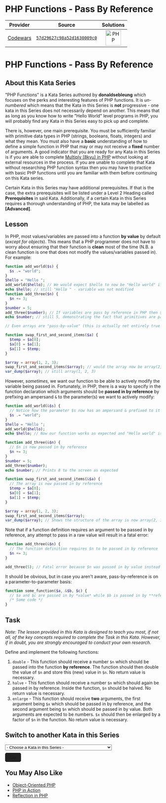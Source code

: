 [_metadata_:generated]: - "true"

# PHP Functions - Pass By Reference

<!-- INFO TABLE BEGIN -->

| Provider                                        | Source                                                                               | Solutions                                                                                                                                |
| :---------------------------------------------: | :----------------------------------------------------------------------------------: | :--------------------------------------------------------------------------------------------------------------------------------------: |
| [Codewars](../../../docs/providers/Codewars.md) | [`57d29627c98a52d1630009c0`](https://www.codewars.com/kata/57d29627c98a52d1630009c0) | [<img src="https://res.cloudinary.com/rascaltwo/image/upload/v1631924086/php_wxp0v1.svg" alt="PHP" title="PHP" width="50" />](solve.php) |

<!-- INFO TABLE END -->

# PHP Functions - Pass By Reference

## About this Kata Series

"PHP Functions" is a Kata Series authored by **donaldsebleung** which focuses on the perks and interesting features of PHP functions.  It is *un-numbered* which means that the Kata in this Series is **not** progressive - one kata in this Series does not necessarily depend on another.  This means that as long as you know how to write "Hello World" level programs in PHP, you will probably find any Kata in this Series easy to pick up and complete.

There is, however, one main prerequisite.  You must be sufficiently familiar with primitive data types in PHP (strings, booleans, floats, integers) and what they mean.  You must also have a **basic** understanding of how to define a simple function in PHP that may or may not receive a **fixed** number of arguments.  A good indicator that you are ready for any Kata in this Series is if you are able to complete [Multiply (8kyu) in PHP](https://www.codewars.com/kata/multiply/train/php) without looking at external resources in the process.  If you are unable to complete that Kata without researching PHP function syntax then you may have to practice with basic PHP functions until you are familiar with them before continuing on this Kata series.

Certain Kata in this Series may have additional prerequisites.  If that is the case, the extra prerequisites will be listed under a Level 2 Heading called **Prerequisites** in said Kata.  Additionally, if a certain Kata in this Series requires a thorough understanding of PHP, the kata may be labelled as **[Advanced]**.

## Lesson

In PHP, most values/variables are passed into a function **by value** by default (*except for objects*).  This means that a PHP programmer does not have to worry about ensuring that their function is **clean** most of the time (N.B. a clean function is one that does not modify the values/variables passed in).  For example:

```php
function add_world($s) {
  $s .= "world";
}
$hello = "Hello ";
add_world($hello); // We would expect $hello to now be "Hello world" if the variable was passed by reference in PHP
echo $hello; // still "Hello " - variable was not modified
function add_three($n) {
  $n += 3;
}
$number = 5;
add_three($number); // If variables are pass by reference in PHP then $number would now be 8
echo $number; // still 5, demonstrating the fact that primitives are pass-by-value in PHP

// Even arrays are "pass-by-value" (this is actually not entirely true but we will not go into the details for this lesson)

function swap_first_and_second_items($a) {
  $temp = $a[0];
  $a[0] = $a[1];
  $a[1] = $temp;
}

$array = array(1, 2, 3);
swap_first_and_second_items($array); // would the array now be array(2, 1, 3)?
var_dump($array); // still array(1, 2, 3)
```

However, *sometimes*, we want our function to be able to actively modify the variable being passed in.  Fortunately, in PHP, there is a way to specify in the function declaration which arguments should be **passed in by reference** by prefixing an ampersand `&` to the parameter(s) we want to actively modify:

```php
function add_world(&$s) {
  // Notice how the parameter $s now has an ampersand & prefixed to it - this means that this argument will be passed in by **reference** instead of value
  $s .= "world";
}
$hello = "Hello ";
add_world($hello);
echo $hello; // Now our function works as expected and "Hello world" is printed to the screen

function add_three(&$n) {
  // $n is now passed in by reference
  $n += 3;
}
$number = 5;
add_three($number);
echo $number; // Prints 8 to the screen as expected

function swap_first_and_second_items(&$a) {
  // The array is now passed in by reference
  $temp = $a[0];
  $a[0] = $a[1];
  $a[1] = $temp;
}

$array = array(1, 2, 3);
swap_first_and_second_items($array);
var_dump($array); // Shows the structure of the array is now array(2, 1, 3)
```

Note that if a function definition requires an argument to be passed in by reference, any attempt to pass in a raw value will result in a fatal error:

```php
function add_three(&$n) {
  // The function definition requires $n to be passed in by reference
  $n += 3;
}

add_three(5); // Fatal error because $n was passed in by value instead of by reference
```

It should be obvious, but in case you aren't aware, pass-by-reference is on a parameter-to-parameter basis:

```php
function some_function($a, &$b, $c) {
  // $a and $c are passed in by *value* while $b is passed in by **reference**
  /* Some code */
}
```

## Task

*Note: The lesson provided in this Kata is designed to teach you most, if not all, of the key concepts required to complete the Task in this Kata.  However, if in doubt, you are strongly encouraged to conduct your own research.*

Define and implement the following functions:

1. `double` - This function should receive a number `$n` which should be passed into the function **by reference**.  The function should then double the value of `$n` and store this (new) value in `$n`.  No return value is necessary.
2. `halve` - This function should receive a number `$n` which should again be passed in by reference.  Inside the function, `$n` should be halved.  No return value is necessary.
3. `enlarge` - This function should receive **two** arguments, the first argument being `$x` which should be passed in by reference, and the second argument being `$n` which should be passed in by value.  Both arguments are expected to be numbers.  `$x` should then be enlarged by a factor of `$n` in the function.  No return value is necessary.

## Switch to another Kata in this Series

<select id="kata">
  <option value="">- Choose a Kata in this Series -</option>
  <option value="https://www.codewars.com/kata/php-functions-default-arguments">PHP Functions - Default Arguments</option>
  <option value="https://www.codewars.com/kata/php-functions-pass-by-reference">PHP Functions - Pass By Reference</option>
  <option value="https://www.codewars.com/kata/php-functions-splat-operator">PHP Functions - Splat Operator</option>
  <option value="https://www.codewars.com/kata/php-functions-anonymous-functions-aka-closures">PHP Functions - Anonymous Functions (aka Closures)</option>
  <option value="https://www.codewars.com/kata/php-functions-type-declarations">PHP Functions - Type Declarations</option>
  <option value="https://www.codewars.com/kata/57d93721bfcdc5c92600014e">PHP Functions - Return Type Declarations</option>
  <option value="https://www.codewars.com/kata/57db5923d8f92929380001ae">PHP Functions - Accessing Global Variables</option>
  <option value="https://www.codewars.com/kata/57dbd9d68d7f5a785f00000f">PHP Functions - The "Use" Keyword</option>
</select>

<a href="#" onclick="window.location = document.getElementById('kata').value || '#'" style="padding:5px 15px 5px 15px;border:1px solid #000;text-decoration:none;text-weight:bold;border-radius:5px;background-color:#222;">Go</a>

## You May Also Like

- [Object-Oriented PHP](https://www.codewars.com/collections/object-oriented-php)
- [PHP in Action](https://www.codewars.com/collections/php-in-action)
- [Reflection in PHP](https://www.codewars.com/collections/reflection-in-php)
